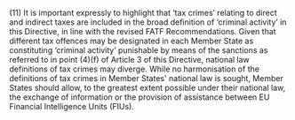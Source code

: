 (11) It is important expressly to highlight that ‘tax crimes’ relating to direct and indirect taxes are included in the broad definition of ‘criminal activity’ in this Directive, in line with the revised FATF Recommendations. Given that different tax offences may be designated in each Member State as constituting ‘criminal activity’ punishable by means of the sanctions as referred to in point (4)(f) of Article 3 of this Directive, national law definitions of tax crimes may diverge. While no harmonisation of the definitions of tax crimes in Member States' national law is sought, Member States should allow, to the greatest extent possible under their national law, the exchange of information or the provision of assistance between EU Financial Intelligence Units (FIUs).